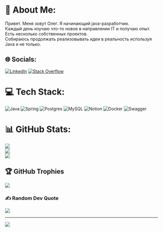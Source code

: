 # 💫 About Me:
Привет. Меня зовут Олег. Я начинающий java-разработчик. <br>Каждый день изучаю что-то новое в направлении IT и получаю опыт.<br>Есть несколько собственных проектов.<br>Собираюсь продолжать реализовывать идеи в реальность используя Java и не только.


## 🌐 Socials:
[![LinkedIn](https://img.shields.io/badge/LinkedIn-%230077B5.svg?logo=linkedin&logoColor=white)](https://linkedin.com/in/https://www.linkedin.com/in/oleg-oshurkov-302238229/) [![Stack Overflow](https://img.shields.io/badge/-Stackoverflow-FE7A16?logo=stack-overflow&logoColor=white)](https://stackoverflow.com/users/https://stackoverflow.com/users/19509712/oleg-oshurkov) 

# 💻 Tech Stack:
![Java](https://img.shields.io/badge/java-%23ED8B00.svg?style=for-the-badge&logo=java&logoColor=white) ![Spring](https://img.shields.io/badge/spring-%236DB33F.svg?style=for-the-badge&logo=spring&logoColor=white) ![Postgres](https://img.shields.io/badge/postgres-%23316192.svg?style=for-the-badge&logo=postgresql&logoColor=white) ![MySQL](https://img.shields.io/badge/mysql-%2300f.svg?style=for-the-badge&logo=mysql&logoColor=white) ![Notion](https://img.shields.io/badge/Notion-%23000000.svg?style=for-the-badge&logo=notion&logoColor=white) ![Docker](https://img.shields.io/badge/docker-%230db7ed.svg?style=for-the-badge&logo=docker&logoColor=white) ![Swagger](https://img.shields.io/badge/-Swagger-%23Clojure?style=for-the-badge&logo=swagger&logoColor=white)
# 📊 GitHub Stats:
![](https://github-readme-stats.vercel.app/api?username=OshurkovOleg&theme=dark&hide_border=true&include_all_commits=true&count_private=true)<br/>
![](https://github-readme-streak-stats.herokuapp.com/?user=OshurkovOleg&theme=dark&hide_border=true)<br/>
![](https://github-readme-stats.vercel.app/api/top-langs/?username=OshurkovOleg&theme=dark&hide_border=true&include_all_commits=true&count_private=true&layout=compact)

## 🏆 GitHub Trophies
![](https://github-profile-trophy.vercel.app/?username=OshurkovOleg&theme=dark&no-frame=false&no-bg=false&margin-w=4)

### ✍️ Random Dev Quote
![](https://quotes-github-readme.vercel.app/api?type=horizontal&theme=merko)

---
[![](https://visitcount.itsvg.in/api?id=OshurkovOleg&icon=0&color=0)](https://visitcount.itsvg.in)

<!-- Proudly created with GPRM ( https://gprm.itsvg.in ) -->